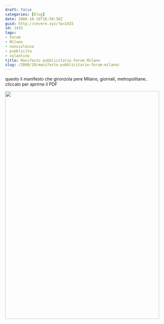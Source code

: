 ```yaml
---
draft: false
categories: [blog]
date: 2008-10-16T16:58:30Z
guid: http://cecere.xyz/?p=1415
id: 1415
tags:
- Forum
- Milano
- nonviolenza
- pubblicita
- volantino
title: Manifesto pubblicitario Forum Milano
slug: /2008/10/manifesto-pubblicitario-forum-milano/
---
```


questo il manifesto che gironzola pere Milano, giornali, metropolitane.. cliccalo per aprirne il PDF
  
[<img class="aligncenter size-full wp-image-1417" title="manifesto_forum_milano" src="http://cecere.xyz/wp-content/uploads/sites/3/2008/10/manifesto_forum_milano.jpg" alt="" width="500" height="737" srcset="http://cecere.xyz/wp-content/uploads/sites/3/2008/10/manifesto_forum_milano.jpg 500w, http://cecere.xyz/wp-content/uploads/sites/3/2008/10/manifesto_forum_milano-204x300.jpg 204w" sizes="(max-width: 500px) 100vw, 500px" />](http://cecere.xyz/wp-content/uploads/sites/3/2008/10/manifesto_forum_milano_20081016.pdf)